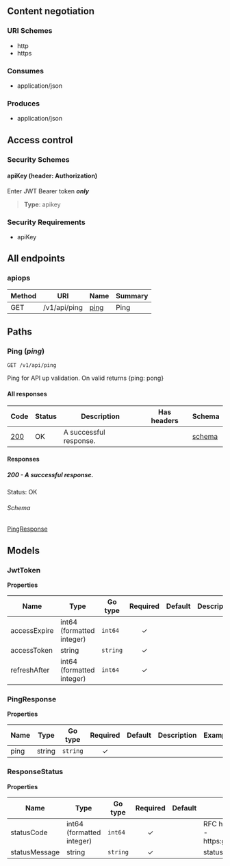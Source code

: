 


  

## Content negotiation

### URI Schemes
  * http
  * https

### Consumes
  * application/json

### Produces
  * application/json

## Access control

### Security Schemes

#### apiKey (header: Authorization)

Enter JWT Bearer token **_only_**

> **Type**: apikey

### Security Requirements
  * apiKey

## All endpoints

###  apiops

| Method  | URI     | Name   | Summary |
|---------|---------|--------|---------|
| GET | /v1/api/ping | [ping](#ping) | Ping |
  


## Paths

### <span id="ping"></span> Ping (*ping*)

```
GET /v1/api/ping
```

Ping for API up validation. On valid returns {ping: pong}

#### All responses
| Code | Status | Description | Has headers | Schema |
|------|--------|-------------|:-----------:|--------|
| [200](#ping-200) | OK | A successful response. |  | [schema](#ping-200-schema) |

#### Responses


##### <span id="ping-200"></span> 200 - A successful response.
Status: OK

###### <span id="ping-200-schema"></span> Schema
   
  

[PingResponse](#ping-response)

## Models

### <span id="jwt-token"></span> JwtToken


  



**Properties**

| Name | Type | Go type | Required | Default | Description | Example |
|------|------|---------|:--------:| ------- |-------------|---------|
| accessExpire | int64 (formatted integer)| `int64` | ✓ | |  |  |
| accessToken | string| `string` | ✓ | |  |  |
| refreshAfter | int64 (formatted integer)| `int64` | ✓ | |  |  |



### <span id="ping-response"></span> PingResponse


  



**Properties**

| Name | Type | Go type | Required | Default | Description | Example |
|------|------|---------|:--------:| ------- |-------------|---------|
| ping | string| `string` | ✓ | |  |  |



### <span id="response-status"></span> ResponseStatus


  



**Properties**

| Name | Type | Go type | Required | Default | Description | Example |
|------|------|---------|:--------:| ------- |-------------|---------|
| statusCode | int64 (formatted integer)| `int64` | ✓ | | RFC http status code, ie. 204, etc - https:go.dev/src/net/http/status.go |  |
| statusMessage | string| `string` | ✓ | | status message |  |


